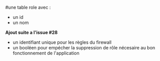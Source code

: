 #une table role avec :

- un id
- un nom

__Ajout suite a l'issue #28__ 

- un identifiant unique pour les règles du firewall
- un booléen pour empécher la suppression de rôle nécesaire au bon fonctionnement de l'application